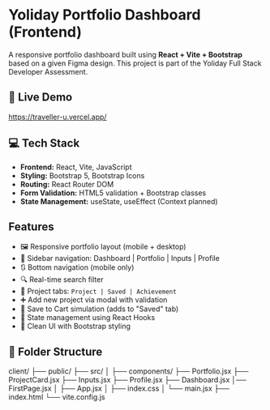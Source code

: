 # Yoliday Portfolio Dashboard (Frontend)

A responsive portfolio dashboard built using **React + Vite + Bootstrap** based on a given Figma design. This project is part of the Yoliday Full Stack Developer Assessment.

## 🚀 Live Demo
https://traveller-u.vercel.app/

## 💻 Tech Stack

- **Frontend:** React, Vite, JavaScript
- **Styling:** Bootstrap 5, Bootstrap Icons
- **Routing:** React Router DOM
- **Form Validation:** HTML5 validation + Bootstrap classes
- **State Management:** useState, useEffect (Context planned)
## Features

- 🖼️ Responsive portfolio layout (mobile + desktop)
- 🧭 Sidebar navigation: Dashboard | Portfolio | Inputs | Profile
- 🔃 Bottom navigation (mobile only)
- 🔍 Real-time search filter
- 🧩 Project tabs: `Project | Saved | Achievement`
- ➕ Add new project via modal with validation
- 🛒 Save to Cart simulation (adds to "Saved" tab)
- 💾 State management using React Hooks
- 🌙 Clean UI with Bootstrap styling


## 📂 Folder Structure

client/
  ├── public/ 
  ├── src/ │
     ├── components/ 
       ├── Portfolio.jsx 
       ├── ProjectCard.jsx 
       ├── Inputs.jsx 
       ├── Profile.jsx 
       ├── Dashboard.jsx
       │── FirstPage.jsx │ 
   ├── App.jsx │ 
   ├── index.css │ 
   └── main.jsx
   ├── index.html
   └── vite.config.js
